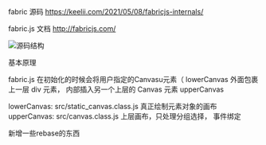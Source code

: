 

fabric 源码
https://keelii.com/2021/05/08/fabricjs-internals/

fabric.js 文档
http://fabricjs.com/

![源码结构](https://img11.360buyimg.com/imagetools/jfs/t1/177758/16/8169/144192/60bf4293Ecff688d5/db18fd2512d5ec83.png)


基本原理

fabric.js 在初始化的时候会将用户指定的Canvasu元素（
lowerCanvas  外面包裹上一层 div 元素， 
内部插入另一个上层的 Canvas 元素 upperCanvas

lowerCanvas: src/static_canvas.class.js  真正绘制元素对象的画布
upperCanvas: src/canvas.class.js   上层画布，只处理分组选择， 事件绑定

新增一些rebase的东西
